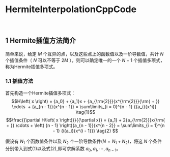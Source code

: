 # HermiteInterpolationCppCode


&emsp;
## 1 Hermite插值方法简介
简单来说，给定 $M$ 个互异的点，以及这些点上的函数值以及一阶导数值，共计 $N$ 个插值条件（ $N$ 可以不等于 $2M$ ），则可以确定唯一的一个 $N-1$ 个插值多项式，称为Hermite插值多项式。
### 1.1 插值方法
首先构造一个Hermite插值多项式：
$$H\left( x \right) = {a_0} + {a_1}x + {a_{\rm{2}}}{x^{\rm{2}}}{\rm{ + }} \cdots  + {a_{n - 1}}{x^{n - 1}} = \sum\limits_{i = 0}^{n - 1} {{a_i}{x^i}}  
\tag{1}$$
$$\frac{{\partial H\left( x \right)}}{{\partial x}} = {a_1} + 2{a_{\rm{2}}}x{\rm{ + }} \cdots  + \left( {n - 1} \right){a_{n - 1}}{x^{n - 2}} = \sum\limits_{i = 1}^{n - 1} {i{a_i}{x^{i - 1}}} \tag{2} $$

假设有 $N_{1}$ 个函数值条件以及 $N_{2}$ 个一阶导数条件($N = {N_1} + {N_2}$)，将这 $N$ 个条件分别带入到式(1)以及式(2),即可求解系数 ${a_0},{a_1}, \cdots ,{a_{n - 1}}$。
